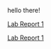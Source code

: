 
hello there!

[Lab Report 1](lab-report-1-week-2.html)

[Lab Report 1](https://knarula2099.github.io/cse15l-lab-reports/lab-report-1-week-2.html)

